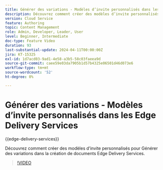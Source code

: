 ```yaml
---
title: Générer des variations - Modèles d’invite personnalisés dans les Edge Delivery Services
description: Découvrez comment créer des modèles d’invite personnalisés pour Générer des variations dans la création de documents Edge Delivery Services.
version: Cloud Service
feature: Authoring
topic: Content Management
role: Admin, Developer, Leader, User
level: Beginner, Intermediate
doc-type: Feature Video
duration: 93
last-substantial-update: 2024-04-11T00:00:00Z
jira: KT-15325
exl-id: 1d7acd03-9ad1-4e58-a3b5-58c03faeea9d
source-git-commit: caee59e03da7905b1d57b4325e06501d46d073e6
workflow-type: tm+mt
source-wordcount: '52'
ht-degree: 0%

---
```


# Générer des variations - Modèles d’invite personnalisés dans les Edge Delivery Services

{{edge-delivery-services}}

Découvrez comment créer des modèles d’invite personnalisés pour Générer des variations dans la création de documents Edge Delivery Services.

>[!VIDEO](https://video.tv.adobe.com/v/3428316/?learn=on)


